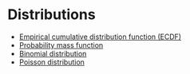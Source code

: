 # Distributions

* [Empirical cumulative distribution function (ECDF)](ecdf.md)
* [Probability mass function](pmf.md)
* [Binomial distribution](binomial_distribution.md)
* [Poisson distribution](poisson_distribution.md)
